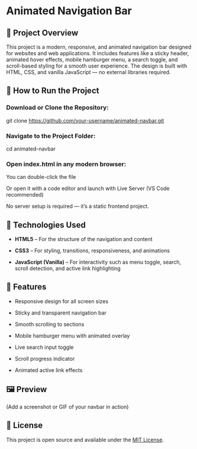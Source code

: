 # Animated Navigation Bar

## 📌 Project Overview

This project is a modern, responsive, and animated navigation bar designed for websites and web applications. It includes features like a sticky header, animated hover effects, mobile hamburger menu, a search toggle, and scroll-based styling for a smooth user experience. The design is built with HTML, CSS, and vanilla JavaScript — no external libraries required.

## 🚀 How to Run the Project

### Download or Clone the Repository:

git clone https://github.com/your-username/animated-navbar.git

### Navigate to the Project Folder:

cd animated-navbar

### Open index.html in any modern browser:

You can double-click the file

Or open it with a code editor and launch with Live Server (VS Code recommended)

No server setup is required — it’s a static frontend project.

## 💠 Technologies Used

- **HTML5** – For the structure of the navigation and content

- **CSS3** – For styling, transitions, responsiveness, and animations

- **JavaScript (Vanilla)** – For interactivity such as menu toggle, search, scroll detection, and active link highlighting

## 📱 Features

- Responsive design for all screen sizes

- Sticky and transparent navigation bar

- Smooth scrolling to sections

- Mobile hamburger menu with animated overlay

- Live search input toggle

- Scroll progress indicator

- Animated active link effects

## 🖼️ Preview



(Add a screenshot or GIF of your navbar in action)

## 📄 License

This project is open source and available under the [MIT License](LICENSE).

